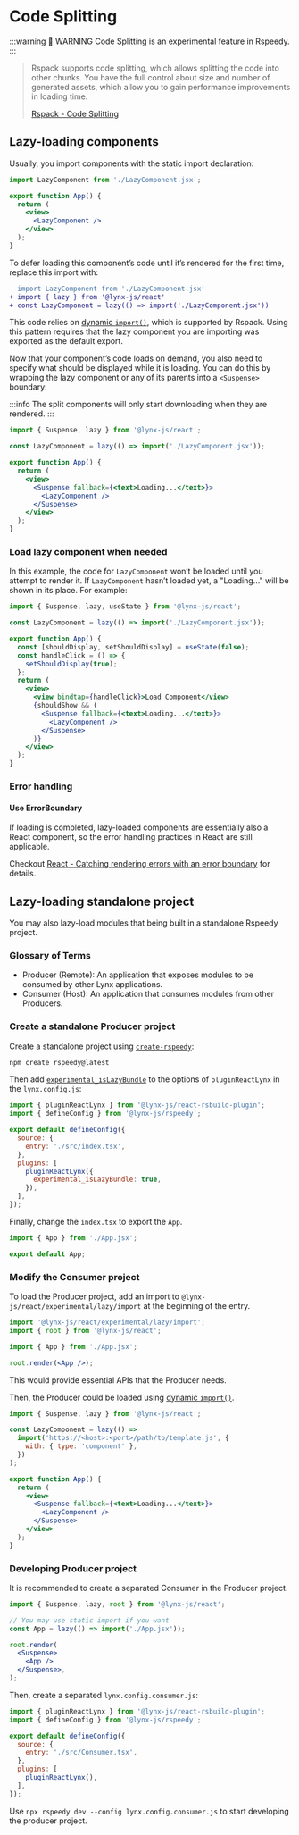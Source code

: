 # Code Splitting

:::warning 🚧 WARNING
Code Splitting is an experimental feature in Rspeedy.
:::

> Rspack supports code splitting, which allows splitting the code into other chunks. You have the full control about size and number of generated assets, which allow you to gain performance improvements in loading time.
>
> [Rspack - Code Splitting](https://rspack.dev/guide/optimization/code-splitting)

## Lazy-loading components

Usually, you import components with the static import declaration:

<!-- eslint-disable import/no-unresolved -->

```jsx
import LazyComponent from './LazyComponent.jsx';

export function App() {
  return (
    <view>
      <LazyComponent />
    </view>
  );
}
```

To defer loading this component’s code until it’s rendered for the first time, replace this import with:

<!-- eslint-disable import/no-unresolved -->

```diff
- import LazyComponent from './LazyComponent.jsx'
+ import { lazy } from '@lynx-js/react'
+ const LazyComponent = lazy(() => import('./LazyComponent.jsx'))
```

This code relies on [dynamic `import()`](https://developer.mozilla.org/en-US/docs/Web/JavaScript/Reference/Operators/import), which is supported by Rspack. Using this pattern requires that the lazy component you are importing was exported as the default export.

Now that your component’s code loads on demand, you also need to specify what should be displayed while it is loading. You can do this by wrapping the lazy component or any of its parents into a `<Suspense>` boundary:

:::info
The split components will only start downloading when they are rendered.
:::

<!-- eslint-disable import/no-unresolved -->

```jsx title="src/App.tsx"
import { Suspense, lazy } from '@lynx-js/react';

const LazyComponent = lazy(() => import('./LazyComponent.jsx'));

export function App() {
  return (
    <view>
      <Suspense fallback={<text>Loading...</text>}>
        <LazyComponent />
      </Suspense>
    </view>
  );
}
```

### Load lazy component when needed

In this example, the code for `LazyComponent` won’t be loaded until you attempt to render it. If `LazyComponent` hasn’t loaded yet, a "Loading..." will be shown in its place. For example:

<!-- eslint-disable import/no-unresolved -->

```jsx title="src/App.tsx"
import { Suspense, lazy, useState } from '@lynx-js/react';

const LazyComponent = lazy(() => import('./LazyComponent.jsx'));

export function App() {
  const [shouldDisplay, setShouldDisplay] = useState(false);
  const handleClick = () => {
    setShouldDisplay(true);
  };
  return (
    <view>
      <view bindtap={handleClick}>Load Component</view>
      {shouldShow && (
        <Suspense fallback={<text>Loading...</text>}>
          <LazyComponent />
        </Suspense>
      )}
    </view>
  );
}
```

### Error handling

#### Use ErrorBoundary

If loading is completed, lazy-loaded components are essentially also a React component, so the error handling practices in React are still applicable.

Checkout [React - Catching rendering errors with an error boundary](https://react.dev/reference/react/Component#catching-rendering-errors-with-an-error-boundary) for details.

## Lazy-loading standalone project

You may also lazy-load modules that being built in a standalone Rspeedy project.

### Glossary of Terms

- Producer (Remote): An application that exposes modules to be consumed by other Lynx applications.
- Consumer (Host): An application that consumes modules from other Producers.

### Create a standalone Producer project

Create a standalone project using [`create-rspeedy`](https://npmjs.org/package/create-rspeedy):

```bash
npm create rspeedy@latest
```

Then add [`experimental_isLazyBundle`] to the options of `pluginReactLynx` in the `lynx.config.js`:

```js
import { pluginReactLynx } from '@lynx-js/react-rsbuild-plugin';
import { defineConfig } from '@lynx-js/rspeedy';

export default defineConfig({
  source: {
    entry: './src/index.tsx',
  },
  plugins: [
    pluginReactLynx({
      experimental_isLazyBundle: true,
    }),
  ],
});
```

Finally, change the `index.tsx` to export the `App`.

<!-- eslint-disable-next-line import/no-unresolved -->

```js title="src/index.tsx"
import { App } from './App.jsx';

export default App;
```

### Modify the Consumer project

To load the Producer project, add an import to `@lynx-js/react/experimental/lazy/import` at the beginning of the entry.

<!-- eslint-disable import/no-unresolved -->

```jsx title="src/index.tsx"
import '@lynx-js/react/experimental/lazy/import';
import { root } from '@lynx-js/react';

import { App } from './App.jsx';

root.render(<App />);
```

This would provide essential APIs that the Producer needs.

Then, the Producer could be loaded using [dynamic `import()`](https://developer.mozilla.org/en-US/docs/Web/JavaScript/Reference/Operators/import).

<!-- eslint-disable import/no-unresolved -->

```jsx title="src/App.tsx"
import { Suspense, lazy } from '@lynx-js/react';

const LazyComponent = lazy(() =>
  import('https://<host>:<port>/path/to/template.js', {
    with: { type: 'component' },
  })
);

export function App() {
  return (
    <view>
      <Suspense fallback={<text>Loading...</text>}>
        <LazyComponent />
      </Suspense>
    </view>
  );
}
```

### Developing Producer project

It is recommended to create a separated Consumer in the Producer project.

<!-- eslint-disable import/no-unresolved -->

```jsx title="src/Consumer.tsx"
import { Suspense, lazy, root } from '@lynx-js/react';

// You may use static import if you want
const App = lazy(() => import('./App.jsx'));

root.render(
  <Suspense>
    <App />
  </Suspense>,
);
```

Then, create a separated `lynx.config.consumer.js`:

```js title="lynx.config.consumer.js"
import { pluginReactLynx } from '@lynx-js/react-rsbuild-plugin';
import { defineConfig } from '@lynx-js/rspeedy';

export default defineConfig({
  source: {
    entry: './src/Consumer.tsx',
  },
  plugins: [
    pluginReactLynx(),
  ],
});
```

Use `npx rspeedy dev --config lynx.config.consumer.js` to start developing the producer project.

[`experimental_isLazyBundle`]: ../api/react-rsbuild-plugin.pluginreactlynxoptions.experimental_islazybundle
